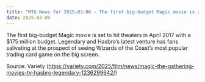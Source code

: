 ```yaml
---
title: "MTG News for 2025-03-06 - The first big-budget Magic movie is set to hit the..."
date: 2025-03-06
---
```


The first big-budget Magic movie is set to hit theaters in April 2017 with a $175 million budget. Legendary and Hasbro’s latest venture has fans salivating at the prospect of seeing Wizards of the Coast’s most popular trading card game on the big screen.

Source: Variety (https://variety.com/2025/film/news/magic-the-gathering-movies-tv-hasbro-legendary-1236299642/)

